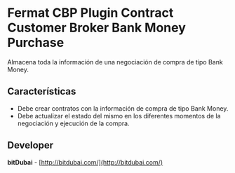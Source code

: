 # Fermat CBP Plugin Contract Customer Broker Bank Money Purchase

Almacena toda la información de una negociación de compra de tipo Bank Money.

## Características
* Debe crear contratos con la información de compra de tipo Bank Money.
 * Debe actualizar el estado del mismo en los diferentes momentos de la negociación y ejecución de la compra.

## Developer

**bitDubai** - [http://bitdubai.com/](http://bitdubai.com/)